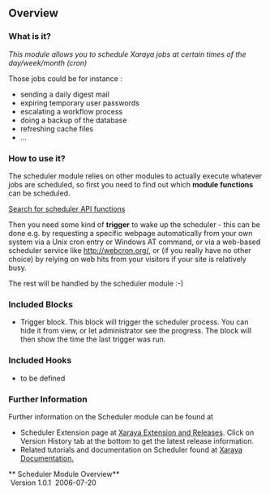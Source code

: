 
## Overview

### What is it?

*This module allows you to schedule Xaraya jobs at certain times of the
day/week/month (cron)*

Those jobs could be for instance :

  - sending a daily digest mail
  - expiring temporary user passwords
  - escalating a workflow process
  - doing a backup of the database
  - refreshing cache files
  - ...

### How to use it?

The scheduler module relies on other modules to actually execute
whatever jobs are scheduled, so first you need to find out which
**module functions** can be scheduled.

[Search for scheduler API
functions]()

Then you need some kind of **trigger** to wake up the scheduler - this
can be done e.g. by requesting a specific webpage automatically from
your own system via a Unix cron entry or Windows AT command, or via a
web-based scheduler service like <http://webcron.org/>, or (if you
really have no other choice) by relying on web hits from your visitors
if your site is relatively busy.

The rest will be handled by the scheduler module :-)

### Included Blocks

  - Trigger block. This block will trigger the scheduler process. You
    can hide it from view, or let administrator see the progress. The
    block will then show the time the last trigger was run.

### Included Hooks

  - to be defined

### Further Information

Further information on the Scheduler module can be found at

  - Scheduler Extension page at [Xaraya Extension and
    Releases](http://www.xaraya.com/index.php/release/189.html "Scheduler Module - Xaraya Extension 189").
    Click on Version History tab at the bottom to get the latest release
    information.
  - Related tutorials and documentation on Scheduler found at [Xaraya
    Documentation.](http://www.xaraya.com/index.php/keywords/scheduler/ "Related documentation on Scheduler")

** Scheduler Module Overview**  
 Version 1.0.1  2006-07-20

